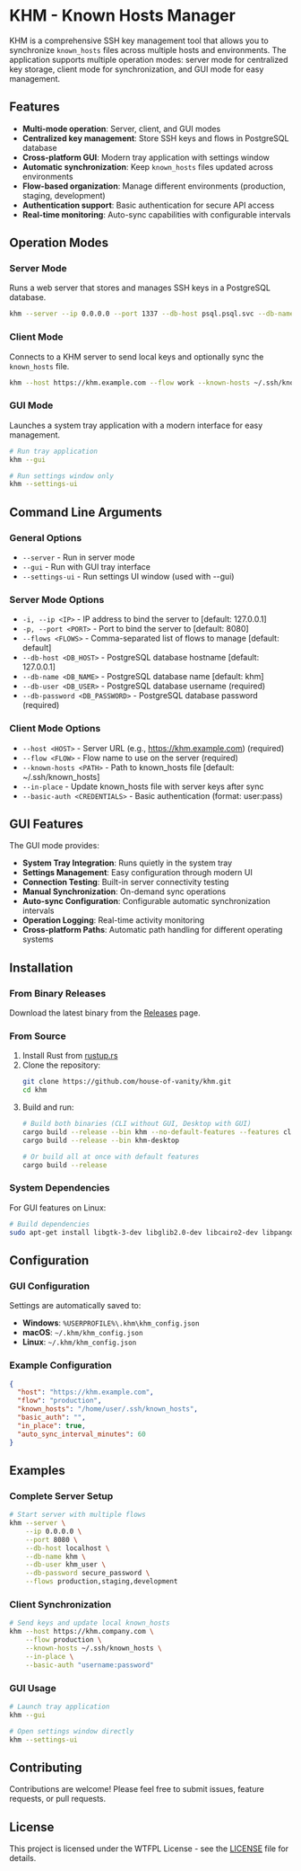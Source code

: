 # KHM - Known Hosts Manager

KHM is a comprehensive SSH key management tool that allows you to synchronize `known_hosts` files across multiple hosts and environments. The application supports multiple operation modes: server mode for centralized key storage, client mode for synchronization, and GUI mode for easy management.

## Features

- **Multi-mode operation**: Server, client, and GUI modes
- **Centralized key management**: Store SSH keys and flows in PostgreSQL database
- **Cross-platform GUI**: Modern tray application with settings window
- **Automatic synchronization**: Keep `known_hosts` files updated across environments
- **Flow-based organization**: Manage different environments (production, staging, development)
- **Authentication support**: Basic authentication for secure API access
- **Real-time monitoring**: Auto-sync capabilities with configurable intervals

## Operation Modes

### Server Mode
Runs a web server that stores and manages SSH keys in a PostgreSQL database.

```bash
khm --server --ip 0.0.0.0 --port 1337 --db-host psql.psql.svc --db-name khm --db-user admin --db-password <SECRET> --flows work,home
```

### Client Mode
Connects to a KHM server to send local keys and optionally sync the `known_hosts` file.

```bash
khm --host https://khm.example.com --flow work --known-hosts ~/.ssh/known_hosts --in-place
```

### GUI Mode
Launches a system tray application with a modern interface for easy management.

```bash
# Run tray application
khm --gui

# Run settings window only
khm --settings-ui
```

## Command Line Arguments

### General Options
- `--server` - Run in server mode
- `--gui` - Run with GUI tray interface
- `--settings-ui` - Run settings UI window (used with --gui)

### Server Mode Options
- `-i, --ip <IP>` - IP address to bind the server to [default: 127.0.0.1]
- `-p, --port <PORT>` - Port to bind the server to [default: 8080]
- `--flows <FLOWS>` - Comma-separated list of flows to manage [default: default]
- `--db-host <DB_HOST>` - PostgreSQL database hostname [default: 127.0.0.1]
- `--db-name <DB_NAME>` - PostgreSQL database name [default: khm]
- `--db-user <DB_USER>` - PostgreSQL database username (required)
- `--db-password <DB_PASSWORD>` - PostgreSQL database password (required)

### Client Mode Options
- `--host <HOST>` - Server URL (e.g., https://khm.example.com) (required)
- `--flow <FLOW>` - Flow name to use on the server (required)
- `--known-hosts <PATH>` - Path to known_hosts file [default: ~/.ssh/known_hosts]
- `--in-place` - Update known_hosts file with server keys after sync
- `--basic-auth <CREDENTIALS>` - Basic authentication (format: user:pass)

## GUI Features

The GUI mode provides:

- **System Tray Integration**: Runs quietly in the system tray
- **Settings Management**: Easy configuration through modern UI
- **Connection Testing**: Built-in server connectivity testing
- **Manual Synchronization**: On-demand sync operations
- **Auto-sync Configuration**: Configurable automatic synchronization intervals
- **Operation Logging**: Real-time activity monitoring
- **Cross-platform Paths**: Automatic path handling for different operating systems

## Installation

### From Binary Releases
Download the latest binary from the [Releases](https://github.com/house-of-vanity/khm/releases) page.

### From Source
1. Install Rust from [rustup.rs](https://rustup.rs/)
2. Clone the repository:
   ```bash
   git clone https://github.com/house-of-vanity/khm.git
   cd khm
   ```
3. Build and run:
   ```bash
   # Build both binaries (CLI without GUI, Desktop with GUI)
   cargo build --release --bin khm --no-default-features --features cli
   cargo build --release --bin khm-desktop
   
   # Or build all at once with default features
   cargo build --release
   ```

### System Dependencies
For GUI features on Linux:
```bash
# Build dependencies
sudo apt-get install libgtk-3-dev libglib2.0-dev libcairo2-dev libpango1.0-dev libatk1.0-dev libgdk-pixbuf2.0-dev
```

## Configuration

### GUI Configuration
Settings are automatically saved to:
- **Windows**: `%USERPROFILE%\.khm\khm_config.json`
- **macOS**: `~/.khm/khm_config.json`
- **Linux**: `~/.khm/khm_config.json`

### Example Configuration
```json
{
  "host": "https://khm.example.com",
  "flow": "production",
  "known_hosts": "/home/user/.ssh/known_hosts",
  "basic_auth": "",
  "in_place": true,
  "auto_sync_interval_minutes": 60
}
```

## Examples

### Complete Server Setup
```bash
# Start server with multiple flows
khm --server \
    --ip 0.0.0.0 \
    --port 8080 \
    --db-host localhost \
    --db-name khm \
    --db-user khm_user \
    --db-password secure_password \
    --flows production,staging,development
```

### Client Synchronization
```bash
# Send keys and update local known_hosts
khm --host https://khm.company.com \
    --flow production \
    --known-hosts ~/.ssh/known_hosts \
    --in-place \
    --basic-auth "username:password"
```

### GUI Usage
```bash
# Launch tray application
khm --gui

# Open settings window directly
khm --settings-ui
```

## Contributing

Contributions are welcome! Please feel free to submit issues, feature requests, or pull requests.

## License

This project is licensed under the WTFPL License - see the [LICENSE](LICENSE) file for details.